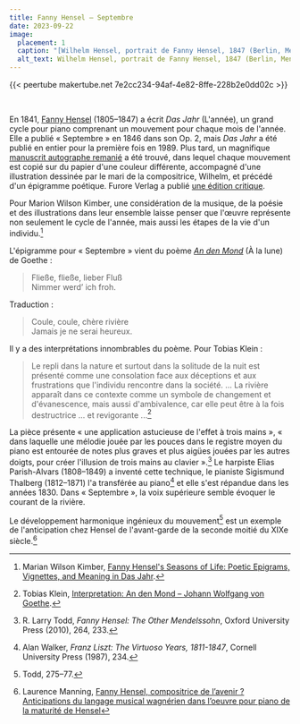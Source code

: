 ```yaml
---
title: Fanny Hensel – Septembre
date: 2023-09-22
image:
  placement: 1
  caption: "[Wilhelm Hensel, portrait de Fanny Hensel, 1847 (Berlin, Mendelssohn Archiv, BA 44)](https://flic.kr/p/ByUpbo)"
  alt_text: Wilhelm Hensel, portrait de Fanny Hensel, 1847 (Berlin, Mendelssohn Archiv, BA 44)
---
```


{{< peertube makertube.net 7e2cc234-94af-4e82-8ffe-228b2e0dd02c >}}

<br>

En 1841, [Fanny Hensel](https://fr.wikipedia.org/wiki/Fanny_Mendelssohn)
(1805–1847) a écrit *Das Jahr* (L'année), un
grand cycle pour piano comprenant un mouvement pour chaque mois de
l'année. Elle a publié « Septembre » en 1846 dans son Op. 2, mais *Das
Jahr* a été publié en entier pour la première fois en 1989. Plus tard,
un magnifique [manuscrit autographe
remanié](http://resolver.staatsbibliothek-berlin.de/SBB00019D1B00000000)
a été trouvé, dans lequel chaque mouvement est copié sur du papier
d'une couleur différente, accompagné d'une illustration dessinée par le
mari de la compositrice, Wilhelm, et précédé d'un épigramme poétique.
Furore Verlag a publié [une édition critique](https://furore-verlag.de/en/produkt/das-jahr-moderne-notenedition-2/).

Pour Marion Wilson Kimber, une considération de la musique, de la
poésie et des illustrations dans leur ensemble laisse penser que
l'œuvre représente non seulement le cycle de l'année, mais aussi les
étapes de la vie d'un individu.[^Kimber]

L'épigramme pour « Septembre » vient du poème [*An den
Mond*](https://de.wikisource.org/wiki/An_den_Mond) (À la lune) de
Goethe :

> Fließe, fließe, lieber Fluß<br>
> Nimmer werd’ ich froh.

Traduction :

> Coule, coule, chère rivière<br>
> Jamais je ne serai heureux.

Il y a des interprétations innombrables du poème. Pour Tobias Klein :

> Le repli dans la nature et surtout dans la solitude de la nuit est
> présenté comme une consolation face aux déceptions et aux
> frustrations que l'individu rencontre dans la société. ... La
> rivière apparaît dans ce contexte comme un symbole de changement et
> d'évanescence, mais aussi d'ambivalence, car elle peut être à la
> fois destructrice ... et revigorante ...[^Klein]

La pièce présente « une application astucieuse de l'effet à trois
mains », « dans laquelle une mélodie jouée par les pouces dans le
registre moyen du piano est entourée de notes plus graves et plus
aigües jouées par les autres doigts, pour créer l'illusion de trois
mains au clavier ».[^Todd_three_hand_technique] Le harpiste Elias
Parish-Alvars (1808–1849) a inventé cette technique, le pianiste
Sigismund Thalberg (1812–1871) l'a transférée au piano[^Walker] et
elle s'est répandue dans les années 1830. Dans « Septembre », la voix
supérieure semble évoquer le courant de la rivière.

Le développement harmonique ingénieux du mouvement[^Todd_September]
est un exemple de l'anticipation chez Hensel de l'avant-garde de la
seconde moitié du XIXe siècle.[^Manning]

[^Kimber]: Marian Wilson Kimber, [Fanny Hensel's Seasons of Life:
    Poetic Epigrams, Vignettes, and Meaning in Das
    Jahr](https://doi.org/10.1080/01411890802384409).
[^Klein]: Tobias Klein, [Interpretation: An den Mond – Johann Wolfgang
    von
    Goethe](https://lyrik.antikoerperchen.de/johann-wolfgang-von-goethe-an-den-mond,textbearbeitung,372.html).
[^Walker]: Alan Walker, *Franz Liszt: The Virtuoso Years, 1811-1847*,
    Cornell University Press (1987), 234.
[^Todd_three_hand_technique]: R. Larry Todd, *Fanny Hensel: The Other Mendelssohn*, Oxford
    University Press (2010), 264, 233.
[^Todd_September]: Todd, 275–77.
[^Manning]: Laurence Manning, [Fanny Hensel, compositrice de l’avenir
    ? Anticipations du langage musical wagnérien dans l’oeuvre pour
    piano de la maturité de Hensel](https://doi.org/10.7202/1039618ar)
